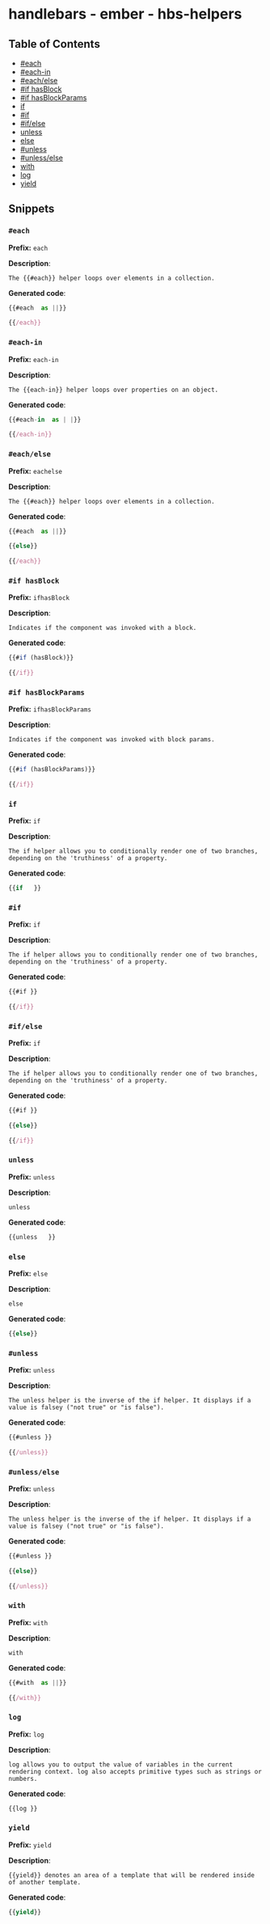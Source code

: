 # handlebars - ember - hbs-helpers
## Table of Contents
- [#each](#each)
- [#each-in](#eachin)
- [#each/else](#eachelse)
- [#if hasBlock](#if-hasblock)
- [#if hasBlockParams](#if-hasblockparams)
- [if](#if)
- [#if](#if)
- [#if/else](#ifelse)
- [unless](#unless)
- [else](#else)
- [#unless](#unless)
- [#unless/else](#unlesselse)
- [with](#with)
- [log](#log)
- [yield](#yield)
## Snippets
### `#each`
**Prefix:** `each`

**Description**:
```
The {{#each}} helper loops over elements in a collection.
```
**Generated code**:
```js
{{#each  as ||}}
  
{{/each}}
```
### `#each-in`
**Prefix:** `each-in`

**Description**:
```
The {{each-in}} helper loops over properties on an object.
```
**Generated code**:
```js
{{#each-in  as | |}}
  
{{/each-in}}
```
### `#each/else`
**Prefix:** `eachelse`

**Description**:
```
The {{#each}} helper loops over elements in a collection.
```
**Generated code**:
```js
{{#each  as ||}}
  
{{else}}
  
{{/each}}
```
### `#if hasBlock`
**Prefix:** `ifhasBlock`

**Description**:
```
Indicates if the component was invoked with a block.
```
**Generated code**:
```js
{{#if (hasBlock)}}
  
{{/if}}
```
### `#if hasBlockParams`
**Prefix:** `ifhasBlockParams`

**Description**:
```
Indicates if the component was invoked with block params.
```
**Generated code**:
```js
{{#if (hasBlockParams)}}
  
{{/if}}
```
### `if`
**Prefix:** `if`

**Description**:
```
The if helper allows you to conditionally render one of two branches, depending on the 'truthiness' of a property.
```
**Generated code**:
```js
{{if   }}
```
### `#if`
**Prefix:** `if`

**Description**:
```
The if helper allows you to conditionally render one of two branches, depending on the 'truthiness' of a property.
```
**Generated code**:
```js
{{#if }}
  
{{/if}}
```
### `#if/else`
**Prefix:** `if`

**Description**:
```
The if helper allows you to conditionally render one of two branches, depending on the 'truthiness' of a property.
```
**Generated code**:
```js
{{#if }}
  
{{else}}
  
{{/if}}
```
### `unless`
**Prefix:** `unless`

**Description**:
```
unless
```
**Generated code**:
```js
{{unless   }}
```
### `else`
**Prefix:** `else`

**Description**:
```
else
```
**Generated code**:
```js
{{else}}
```
### `#unless`
**Prefix:** `unless`

**Description**:
```
The unless helper is the inverse of the if helper. It displays if a value is falsey ("not true" or "is false"). 
```
**Generated code**:
```js
{{#unless }}
  
{{/unless}}
```
### `#unless/else`
**Prefix:** `unless`

**Description**:
```
The unless helper is the inverse of the if helper. It displays if a value is falsey ("not true" or "is false"). 
```
**Generated code**:
```js
{{#unless }}
  
{{else}}
  
{{/unless}}
```
### `with`
**Prefix:** `with`

**Description**:
```
with
```
**Generated code**:
```js
{{#with  as ||}}
  
{{/with}}
```
### `log`
**Prefix:** `log`

**Description**:
```
log allows you to output the value of variables in the current rendering context. log also accepts primitive types such as strings or numbers.
```
**Generated code**:
```js
{{log }}
```
### `yield`
**Prefix:** `yield`

**Description**:
```
{{yield}} denotes an area of a template that will be rendered inside of another template.
```
**Generated code**:
```js
{{yield}}
```
